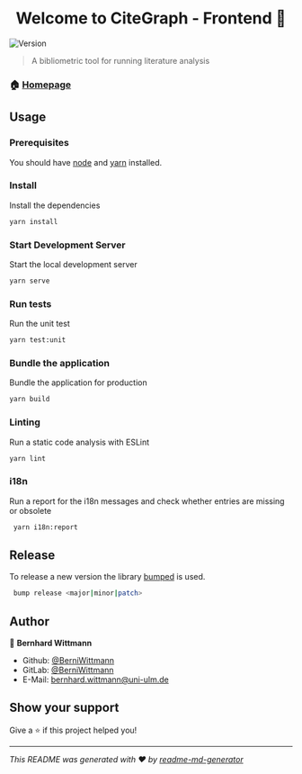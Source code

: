 <h1 align="center">Welcome to CiteGraph - Frontend 👋</h1>
<p>
  <img alt="Version" src="https://img.shields.io/badge/version-0.1.0-blue.svg?cacheSeconds=2592000" />
</p>

> A bibliometric tool for running literature analysis

### 🏠 [Homepage](https://citegraph.gitlab.com/frontend)

## Usage

### Prerequisites 

You should have [node](https://nodejs.org/en/) and  [yarn](https://yarnpkg.com) installed.

### Install

Install the dependencies

```sh
yarn install
```

### Start Development Server

Start the local development server

```sh
yarn serve
```

### Run tests

Run the unit test

```sh
yarn test:unit
```

### Bundle the application

Bundle the application for production

```sh
yarn build
```

### Linting

Run a static code analysis with ESLint

```sh
yarn lint
```

### i18n

Run a report for the i18n messages and check whether entries are missing or obsolete

```sh
 yarn i18n:report
```

## Release

To release a new version the library [bumped](https://bumped.github.io/) is used.

```sh
 bump release <major|minor|patch>
```

## Author

👤 **Bernhard Wittmann**

* Github: [@BerniWittmann](https://github.com/BerniWittmann)
* GitLab: [@BerniWittmann](https://gitlab.com/BerniWittmann)
* E-Mail: [bernhard.wittmann@uni-ulm.de](mailto:bernhard.wittmann@uni-ulm.de)

## Show your support

Give a ⭐️ if this project helped you!

***
_This README was generated with ❤️ by [readme-md-generator](https://github.com/kefranabg/readme-md-generator)_
